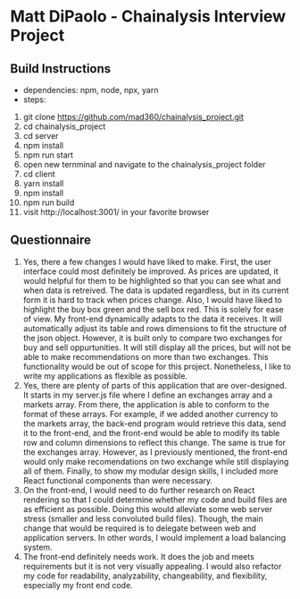 # Matt DiPaolo - Chainalysis Interview Project


## Build Instructions
- dependencies: npm, node, npx, yarn
- steps:
1. git clone https://github.com/mad360/chainalysis_project.git
2. cd chainalysis_project
3. cd server
4. npm install
5. npm run start
6. open new ternminal and navigate to the chainalysis_project folder
7. cd client
8. yarn install
9. npm install
10. npm run build
11. visit http://localhost:3001/ in your favorite browser

## Questionnaire
1. Yes, there a few changes I would have liked to make. First, the user interface could most definitely be improved. As prices are updated, it would helpful for them to be highlighted so that you can see what and when data is retreived. The data is updated regardless, but in its current form it is hard to track when prices change. Also, I would have liked to highlight the buy box green and the sell box red. This is solely for ease of view. My front-end dynamically adapts to the data it receives. It will automatically adjust its table and rows dimensions to fit the structure of the json object. However, it is built only to compare two exchanges for buy and sell oppurtunities. It will still display all the prices, but will not be able to make recommendations on more than two exchanges. This functionality would be out of scope for this project. Nonetheless, I like to write my applications as flexible as possible.
2. Yes, there are plenty of parts of this application that are over-designed. It starts in my server.js file where I define an exchanges array and a markets array. From there, the application is able to conform to the format of these arrays. For example, if we added another currency to the markets array, the back-end program would retrieve this data, send it to the front-end, and the front-end would be able to modify its table row and column dimensions to reflect this change. The same is true for the exchanges array. However, as I previously mentioned, the front-end would only make recomendations on two exchange while still displaying all of them. Finally, to show my modular design skills, I included more React functional components than were necessary.
3. On the front-end, I would need to do further research on React rendering so that I could determine whether my code and build files are as efficient as possible. Doing this would alleviate some web server stress (smaller and less convoluted build files). Though, the main change that would be required is to delegate between web and application servers. In other words, I would implement a load balancing system. 
4. The front-end definitely needs work. It does the job and meets requirements but it is not very visually appealing. I would also refactor my code for readability, analyzability, changeability, and flexibility, especially my front end code.
